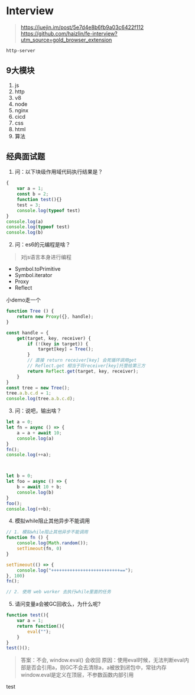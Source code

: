 # Interview
> https://juejin.im/post/5e7d4e8b6fb9a03c6422f112
> https://github.com/haizlin/fe-interview?utm_source=gold_browser_extension

```sh
http-server
```

## 9大模块
1. js
2. http
3. v8
4. node
5. nginx
6. cicd
7. css
8. html
9. 算法


## 经典面试题

1. 问：以下块级作用域代码执行结果是？
```js
{
    var a = 1;
    const b = 2; 
    function test(){}
    test = 3;
    console.log(typeof test) 
}
console.log(a) 
console.log(typeof test) 
console.log(b)
```

2. 问：es6的元编程是啥？
> 对js语言本身进行编程
* Symbol.toPrimitive
* Symbol.iterator
* Proxy
* Reflect

小demo走一个
```js
function Tree () {
    return new Proxy({}, handle);
}

const handle = {
    get(target, key, receiver) {
        if (!(key in target)) {
            target[key] = Tree();
        }
        // 直接 return receiver[key] 会死循环调用get
        // Reflect.get 相当于将receiver[key]托管给第三方
        return Reflect.get(target, key, receiver);
    }
}
const tree = new Tree();
tree.a.b.c.d = 1;
console.log(tree.a.b.c.d);
```


3. 问：说吧，输出啥？
```js
let a = 0;
let fn = async () => {
    a = a + await 10;
    console.log(a) 
}
fn(); 
console.log(++a);



let b = 0;
let foo = async () => {
    b = await 10 + b;
    console.log(b) 
}
foo(); 
console.log(++b);
```


4. 模拟while阻止其他异步不能调用
```js
// 1. 模拟while阻止其他异步不能调用
function fn () {
    console.log(Math.random());
    setTimeout(fn, 0)
}

setTimeout(() => {
    console.log("++++++++++++++++++++++++++==");
}, 100)
fn();

// 2. 使用 web worker 去执行while里面的任务
```


5. 请问变量a会被GC回收么，为什么呢?
```js
function test(){
    var a = 1;
    return function(){
        eval("");
    }
}
test()();
```

> 答案：不会, window.eval() 会收回
> 原因：使用eval时候，无法判断eval内部是否会引用a，则GC不会去清除a，a被放到闭包中，常驻内存
> window.eval是定义在顶层，不参数函数内部引用

test